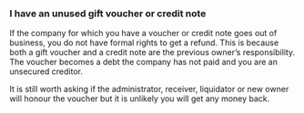 ###  I have an unused gift voucher or credit note

If the company for which you have a voucher or credit note goes out of
business, you do not have formal rights to get a refund. This is because both
a gift voucher and a credit note are the previous owner’s responsibility. The
voucher becomes a debt the company has not paid and you are an unsecured
creditor.

It is still worth asking if the administrator, receiver, liquidator or new
owner will honour the voucher but it is unlikely you will get any money back.
